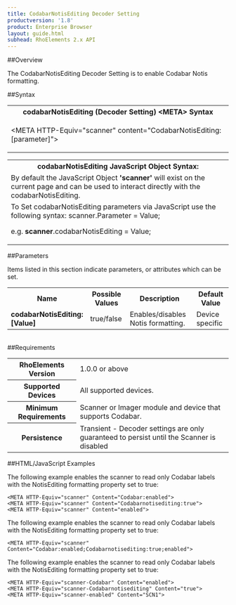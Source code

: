 ```yaml
---
title: CodabarNotisEditing Decoder Setting
productversion: '1.8'
product: Enterprise Browser
layout: guide.html
subhead: RhoElements 2.x API
---
```


##Overview

The CodabarNotisEditing Decoder Setting is to enable Codabar Notis formatting.

##Syntax

<table class="re-table"><tr><th class="tableHeading">codabarNotisEditing (Decoder Setting) &lt;META&gt; Syntax
</th></tr><tr><td class="clsSyntaxCells clsOddRow"><p>&lt;META HTTP-Equiv="scanner" content="CodabarNotisEditing:[parameter]"&gt;</p></td></tr></table>
<table class="re-table"><tr><th class="tableHeading">codabarNotisEditing JavaScript Object Syntax:</th></tr><tr><td class="clsSyntaxCells clsOddRow">
By default the JavaScript Object <b>'scanner'</b> will exist on the current page and can be used to interact directly with the codabarNotisEditing.
</td></tr><tr><td class="clsSyntaxCells clsEvenRow">
To Set codabarNotisEditing parameters via JavaScript use the following syntax: scanner.Parameter = Value;
<P />e.g. <b>scanner</b>.codabarNotisEditing = Value;
</td></tr></table>

##Parameters


Items listed in this section indicate parameters, or attributes which can be set.
<table class="re-table"><col width="20%" /><col width="20%" /><col width="38%" /><col width="22%" /><tr><th class="tableHeading">Name</th><th class="tableHeading">Possible Values</th><th class="tableHeading">Description</th><th class="tableHeading">Default Value</th></tr><tr><td class="clsSyntaxCells clsOddRow"><b>codabarNotisEditing:[Value]
</b></td><td class="clsSyntaxCells clsOddRow">true/false</td><td class="clsSyntaxCells clsOddRow">Enables/disables Notis formatting.</td><td class="clsSyntaxCells clsOddRow">Device specific</td></tr></table>
<table class="re-table"><col width="78%" /><col width="8%" /><col width="1%" /><col width="5%" /><col width="1%" /><col width="5%" /><col width="2%" /></table>





##Requirements

<table class="re-table"><tr><th class="tableHeading">RhoElements Version</th><td class="clsSyntaxCell clsEvenRow">1.0.0 or above
</td></tr><tr><th class="tableHeading">Supported Devices</th><td class="clsSyntaxCell clsOddRow">All supported devices.</td></tr><tr><th class="tableHeading">Minimum Requirements</th><td class="clsSyntaxCell clsOddRow">Scanner or Imager module and device that supports Codabar.</td></tr><tr><th class="tableHeading">Persistence</th><td class="clsSyntaxCell clsEvenRow">Transient - Decoder settings are only guaranteed to persist until the Scanner is disabled</td></tr></table>


##HTML/JavaScript Examples

The following example enables the scanner to read only Codabar labels with the NotisEditing formatting property set to true:

	<META HTTP-Equiv="scanner" Content="Codabar:enabled">
	<META HTTP-Equiv="scanner" Content="Codabarnotisediting:true">
	<META HTTP-Equiv="scanner" Content="enabled">
	
The following example enables the scanner to read only Codabar labels with the NotisEditing formatting property set to true:

	<META HTTP-Equiv="scanner" Content="Codabar:enabled;Codabarnotisediting:true;enabled">
	
The following example enables the scanner to read only Codabar labels with the NotisEditing formatting property set to true:

	<META HTTP-Equiv="scanner-Codabar" Content="enabled">
	<META HTTP-Equiv="scanner-Codabarnotisediting" Content="true">
	<META HTTP-Equiv="scanner-enabled" Content="SCN1">
	





